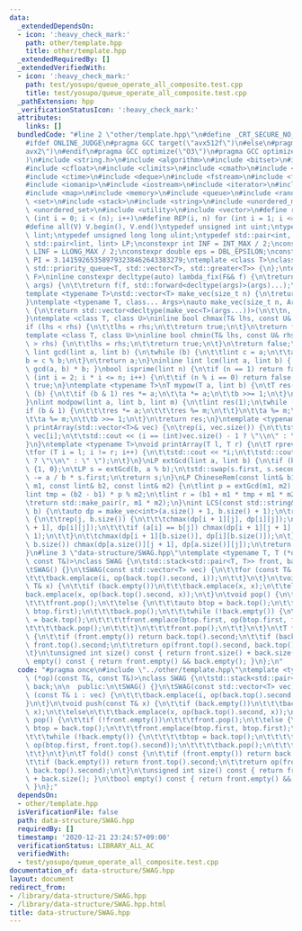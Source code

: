 ```yaml
---
data:
  _extendedDependsOn:
  - icon: ':heavy_check_mark:'
    path: other/template.hpp
    title: other/template.hpp
  _extendedRequiredBy: []
  _extendedVerifiedWith:
  - icon: ':heavy_check_mark:'
    path: test/yosupo/queue_operate_all_composite.test.cpp
    title: test/yosupo/queue_operate_all_composite.test.cpp
  _pathExtension: hpp
  _verificationStatusIcon: ':heavy_check_mark:'
  attributes:
    links: []
  bundledCode: "#line 2 \"other/template.hpp\"\n#define _CRT_SECURE_NO_WARNINGS\n\
    #ifdef ONLINE_JUDGE\n#pragma GCC target(\"avx512f\")\n#else\n#pragma GCC target(\"\
    avx2\")\n#endif\n#pragma GCC optimize(\"O3\")\n#pragma GCC optimize(\"unroll-loops\"\
    )\n#include <string.h>\n#include <algorithm>\n#include <bitset>\n#include <cassert>\n\
    #include <cfloat>\n#include <climits>\n#include <cmath>\n#include <complex>\n\
    #include <ctime>\n#include <deque>\n#include <fstream>\n#include <functional>\n\
    #include <iomanip>\n#include <iostream>\n#include <iterator>\n#include <list>\n\
    #include <map>\n#include <memory>\n#include <queue>\n#include <random>\n#include\
    \ <set>\n#include <stack>\n#include <string>\n#include <unordered_map>\n#include\
    \ <unordered_set>\n#include <utility>\n#include <vector>\n#define rep(i, n) for\
    \ (int i = 0; i < (n); i++)\n#define REP(i, n) for (int i = 1; i <= (n); i++)\n\
    #define all(V) V.begin(), V.end()\ntypedef unsigned int uint;\ntypedef long long\
    \ lint;\ntypedef unsigned long long ulint;\ntypedef std::pair<int, int> P;\ntypedef\
    \ std::pair<lint, lint> LP;\nconstexpr int INF = INT_MAX / 2;\nconstexpr lint\
    \ LINF = LLONG_MAX / 2;\nconstexpr double eps = DBL_EPSILON;\nconstexpr double\
    \ PI = 3.141592653589793238462643383279;\ntemplate <class T>\nclass prique : public\
    \ std::priority_queue<T, std::vector<T>, std::greater<T>> {\n};\ntemplate <typename\
    \ F>\ninline constexpr decltype(auto) lambda_fix(F&& f) {\n\treturn [f = std::forward<F>(f)](auto&&...\
    \ args) {\n\t\treturn f(f, std::forward<decltype(args)>(args)...);\n\t};\n}\n\
    template <typename T>\nstd::vector<T> make_vec(size_t n) {\n\treturn std::vector<T>(n);\n\
    }\ntemplate <typename T, class... Args>\nauto make_vec(size_t n, Args&&... args)\
    \ {\n\treturn std::vector<decltype(make_vec<T>(args...))>(\n\t\tn, make_vec<T>(std::forward<Args>(args)...));\n\
    }\ntemplate <class T, class U>\ninline bool chmax(T& lhs, const U& rhs) {\n\t\
    if (lhs < rhs) {\n\t\tlhs = rhs;\n\t\treturn true;\n\t}\n\treturn false;\n}\n\
    template <class T, class U>\ninline bool chmin(T& lhs, const U& rhs) {\n\tif (lhs\
    \ > rhs) {\n\t\tlhs = rhs;\n\t\treturn true;\n\t}\n\treturn false;\n}\ninline\
    \ lint gcd(lint a, lint b) {\n\twhile (b) {\n\t\tlint c = a;\n\t\ta = b;\n\t\t\
    b = c % b;\n\t}\n\treturn a;\n}\ninline lint lcm(lint a, lint b) { return a /\
    \ gcd(a, b) * b; }\nbool isprime(lint n) {\n\tif (n == 1) return false;\n\tfor\
    \ (int i = 2; i * i <= n; i++) {\n\t\tif (n % i == 0) return false;\n\t}\n\treturn\
    \ true;\n}\ntemplate <typename T>\nT mypow(T a, lint b) {\n\tT res(1);\n\twhile\
    \ (b) {\n\t\tif (b & 1) res *= a;\n\t\ta *= a;\n\t\tb >>= 1;\n\t}\n\treturn res;\n\
    }\nlint modpow(lint a, lint b, lint m) {\n\tlint res(1);\n\twhile (b) {\n\t\t\
    if (b & 1) {\n\t\t\tres *= a;\n\t\t\tres %= m;\n\t\t}\n\t\ta %= m;\n\t\ta *= a;\n\
    \t\ta %= m;\n\t\tb >>= 1;\n\t}\n\treturn res;\n}\ntemplate <typename T>\nvoid\
    \ printArray(std::vector<T>& vec) {\n\trep(i, vec.size()) {\n\t\tstd::cout <<\
    \ vec[i];\n\t\tstd::cout << (i == (int)vec.size() - 1 ? \"\\n\" : \" \");\n\t\
    }\n}\ntemplate <typename T>\nvoid printArray(T l, T r) {\n\tT rprev = std::prev(r);\n\
    \tfor (T i = l; i != r; i++) {\n\t\tstd::cout << *i;\n\t\tstd::cout << (i == rprev\
    \ ? \"\\n\" : \" \");\n\t}\n}\nLP extGcd(lint a, lint b) {\n\tif (b == 0) return\
    \ {1, 0};\n\tLP s = extGcd(b, a % b);\n\tstd::swap(s.first, s.second);\n\ts.second\
    \ -= a / b * s.first;\n\treturn s;\n}\nLP ChineseRem(const lint& b1, const lint&\
    \ m1, const lint& b2, const lint& m2) {\n\tlint p = extGcd(m1, m2).first;\n\t\
    lint tmp = (b2 - b1) * p % m2;\n\tlint r = (b1 + m1 * tmp + m1 * m2) % (m1 * m2);\n\
    \treturn std::make_pair(r, m1 * m2);\n}\nint LCS(const std::string& a, const std::string&\
    \ b) {\n\tauto dp = make_vec<int>(a.size() + 1, b.size() + 1);\n\trep(i, a.size())\
    \ {\n\t\trep(j, b.size()) {\n\t\t\tchmax(dp[i + 1][j], dp[i][j]);\n\t\t\tchmax(dp[i][j\
    \ + 1], dp[i][j]);\n\t\t\tif (a[i] == b[j]) chmax(dp[i + 1][j + 1], dp[i][j] +\
    \ 1);\n\t\t}\n\t\tchmax(dp[i + 1][b.size()], dp[i][b.size()]);\n\t}\n\trep(j,\
    \ b.size()) chmax(dp[a.size()][j + 1], dp[a.size()][j]);\n\treturn dp[a.size()][b.size()];\n\
    }\n#line 3 \"data-structure/SWAG.hpp\"\ntemplate <typename T, T (*op)(const T&,\
    \ const T&)>\nclass SWAG {\n\tstd::stack<std::pair<T, T>> front, back;\n\n  public:\n\
    \tSWAG() {}\n\tSWAG(const std::vector<T> vec) {\n\t\tfor (const T& i : vec) {\n\
    \t\t\tback.emplace(i, op(back.top().second, i));\n\t\t}\n\t}\n\tvoid push(const\
    \ T& x) {\n\t\tif (back.empty())\n\t\t\tback.emplace(x, x);\n\t\telse\n\t\t\t\
    back.emplace(x, op(back.top().second, x));\n\t}\n\tvoid pop() {\n\t\tif (!front.empty())\n\
    \t\t\tfront.pop();\n\t\telse {\n\t\t\tauto btop = back.top();\n\t\t\tfront.emplace(btop.first,\
    \ btop.first);\n\t\t\tback.pop();\n\t\t\twhile (!back.empty()) {\n\t\t\t\tbtop\
    \ = back.top();\n\t\t\t\tfront.emplace(btop.first, op(btop.first, front.top().second));\n\
    \t\t\t\tback.pop();\n\t\t\t}\n\t\t\tfront.pop();\n\t\t}\n\t}\n\tT fold() const\
    \ {\n\t\tif (front.empty()) return back.top().second;\n\t\tif (back.empty()) return\
    \ front.top().second;\n\t\treturn op(front.top().second, back.top().second);\n\
    \t}\n\tunsigned int size() const { return front.size() + back.size(); }\n\tbool\
    \ empty() const { return front.empty() && back.empty(); }\n};\n"
  code: "#pragma once\n#include \"../other/template.hpp\"\ntemplate <typename T, T\
    \ (*op)(const T&, const T&)>\nclass SWAG {\n\tstd::stack<std::pair<T, T>> front,\
    \ back;\n\n  public:\n\tSWAG() {}\n\tSWAG(const std::vector<T> vec) {\n\t\tfor\
    \ (const T& i : vec) {\n\t\t\tback.emplace(i, op(back.top().second, i));\n\t\t\
    }\n\t}\n\tvoid push(const T& x) {\n\t\tif (back.empty())\n\t\t\tback.emplace(x,\
    \ x);\n\t\telse\n\t\t\tback.emplace(x, op(back.top().second, x));\n\t}\n\tvoid\
    \ pop() {\n\t\tif (!front.empty())\n\t\t\tfront.pop();\n\t\telse {\n\t\t\tauto\
    \ btop = back.top();\n\t\t\tfront.emplace(btop.first, btop.first);\n\t\t\tback.pop();\n\
    \t\t\twhile (!back.empty()) {\n\t\t\t\tbtop = back.top();\n\t\t\t\tfront.emplace(btop.first,\
    \ op(btop.first, front.top().second));\n\t\t\t\tback.pop();\n\t\t\t}\n\t\t\tfront.pop();\n\
    \t\t}\n\t}\n\tT fold() const {\n\t\tif (front.empty()) return back.top().second;\n\
    \t\tif (back.empty()) return front.top().second;\n\t\treturn op(front.top().second,\
    \ back.top().second);\n\t}\n\tunsigned int size() const { return front.size()\
    \ + back.size(); }\n\tbool empty() const { return front.empty() && back.empty();\
    \ }\n};"
  dependsOn:
  - other/template.hpp
  isVerificationFile: false
  path: data-structure/SWAG.hpp
  requiredBy: []
  timestamp: '2020-12-21 23:24:57+09:00'
  verificationStatus: LIBRARY_ALL_AC
  verifiedWith:
  - test/yosupo/queue_operate_all_composite.test.cpp
documentation_of: data-structure/SWAG.hpp
layout: document
redirect_from:
- /library/data-structure/SWAG.hpp
- /library/data-structure/SWAG.hpp.html
title: data-structure/SWAG.hpp
---
```

